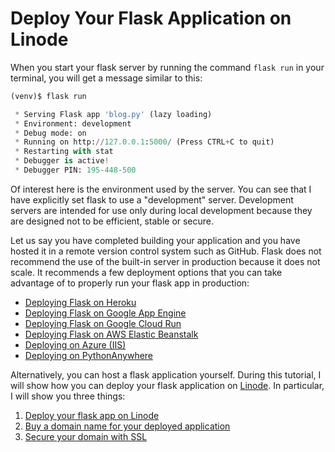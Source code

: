 # Deploy Your Flask Application on Linode

When you start your flask server by running the command `flask run` in your terminal, you will get a message similar to this:

```python
(venv)$ flask run

 * Serving Flask app 'blog.py' (lazy loading)
 * Environment: development
 * Debug mode: on
 * Running on http://127.0.0.1:5000/ (Press CTRL+C to quit)
 * Restarting with stat
 * Debugger is active!
 * Debugger PIN: 195-448-500
```

Of interest here is the environment used by the server. You can see that I have explicitly  set flask to use a "development" server. Development servers are intended for use only during local development because they are designed not to be efficient, stable or secure. 

Let us say you have completed building your application and you have hosted it in a remote version control system such as GitHub. Flask does not recommend the use of the built-in server in production because it does not scale. It recommends a few deployment options that you can take advantage of to properly run your flask app in production:


- [Deploying Flask on Heroku](https://devcenter.heroku.com/articles/getting-started-with-python)
- [Deploying Flask on Google App Engine](https://cloud.google.com/appengine/docs/standard/python3/runtime)
- [Deploying Flask on Google Cloud Run](https://cloud.google.com/run/docs/quickstarts/build-and-deploy/python)
- [Deploying Flask on AWS Elastic Beanstalk](https://docs.aws.amazon.com/elasticbeanstalk/latest/dg/create-deploy-python-flask.html)
- [Deploying on Azure (IIS)](https://docs.microsoft.com/en-us/azure/app-service/containers/how-to-configure-python)
- [Deploying on PythonAnywhere](https://help.pythonanywhere.com/pages/Flask/)

Alternatively, you can host a flask application yourself. During this tutorial, I will show how you can deploy your flask application on [Linode](https://www.linode.com/). In particular, I will show you three things:

1. [Deploy your flask app on Linode](/linode/deploy_on_linode.md)
2. [Buy a domain name for your deployed application](/linode/buy_domain.md)
3. [Secure your domain with SSL](/linode/secure_domain_with_ssl.md)